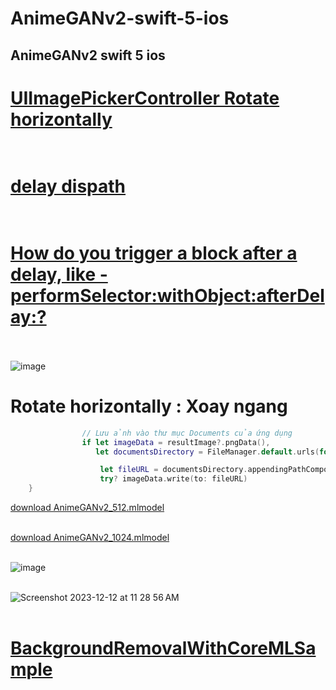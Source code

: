 # AnimeGANv2-swift-5-ios
## AnimeGANv2 swift 5 ios
#  [UIImagePickerController Rotate horizontally](https://stackoverflow.com/questions/5427656/ios-uiimagepickercontroller-result-image-orientation-after-upload) <br><br>
#  [delay dispath](https://www.google.com/search?q=delay+dispath&oq=delay+dispath&gs_lcrp=EgZjaHJvbWUyBggAEEUYOTILCAEQABgNGBMYgAQyCwgCEAAYDRgTGIAEMgsIAxAAGA0YExiABDIKCAQQABgNGBMYHjIKCAUQABgNGBMYHjIKCAYQABgNGBMYHjIMCAcQABgFGA0YExgeMgwICBAAGAUYDRgTGB4yDAgJEAAYCBgNGBMYHtIBCDQzODlqMWo3qAIAsAIA&sourceid=chrome&ie=UTF-8) <br><br>
#  [How do you trigger a block after a delay, like -performSelector:withObject:afterDelay:?](https://stackoverflow.com/questions/4139219/how-do-you-trigger-a-block-after-a-delay-like-performselectorwithobjectafter) <br><br>
![image](https://github.com/Experimenters1/AnimeGANv2-swift-5-ios/assets/64000769/b5d15c21-2fdd-4c64-9f68-dc31ed0909a6)


# Rotate horizontally : Xoay ngang
```swift
                // Lưu ảnh vào thư mục Documents của ứng dụng
                if let imageData = resultImage?.pngData(),
                   let documentsDirectory = FileManager.default.urls(for: .documentDirectory, in: .userDomainMask).first {

                    let fileURL = documentsDirectory.appendingPathComponent("processed_image.png")
                    try? imageData.write(to: fileURL)
    }

```


[download AnimeGANv2_512.mlmodel](https://drive.google.com/file/d/1FQDyTBbXWdy8JV0LLUxgTwtqnwk0JhHy/view?usp=sharing) <br><br>

[download AnimeGANv2_1024.mlmodel](https://drive.google.com/file/d/1UsCCwNuaGWZwAFZzllvrNTtIHvRU86z9/view?usp=sharing) <br><br>

![image](https://github.com/Experimenters1/AnimeGANv2-swift-5-ios/assets/64000769/0927fd1b-209d-4e70-925c-0883fad3ed5f)<br><br>

![Screenshot 2023-12-12 at 11 28 56 AM](https://github.com/Experimenters1/AnimeGANv2-swift-5-ios/assets/64000769/b5fe7321-c560-4434-98ae-a1dbd59e3698)<br><br>

#  [BackgroundRemovalWithCoreMLSample](https://github.com/tbchen/BackgroundRemovalWithCoreMLSample) <br><br>

